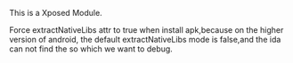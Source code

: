 This is a Xposed Module.

Force extractNativeLibs attr to true when install apk,because on the higher version of android, the default extractNativeLibs mode is false,and the ida can not find the so which we want to debug.